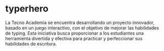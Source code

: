 # typerhero
La Tecno Academia se encuentra desarrollando un proyecto innovador, basado en un juego interactivo, con el objetivo de mejorar las habilidades de typing. Esta iniciativa busca proporcionar a los estudiantes una herramienta divertida y efectiva para practicar y perfeccionar sus habilidades de escritura.
